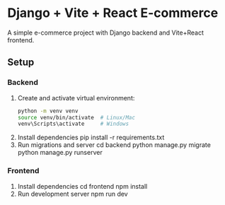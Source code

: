# Django + Vite + React E-commerce

A simple e-commerce project with Django backend and Vite+React frontend.

## Setup

### Backend
1. Create and activate virtual environment:
   ```bash
   python -m venv venv
   source venv/bin/activate  # Linux/Mac
   venv\Scripts\activate     # Windows
2. Install dependencies
   pip install -r requirements.txt
3. Run migrations and server
   cd backend
   python manage.py migrate
   python manage.py runserver
### Frontend
1. Install dependencies
   cd frontend
   npm install
2. Run development server
   npm run dev

